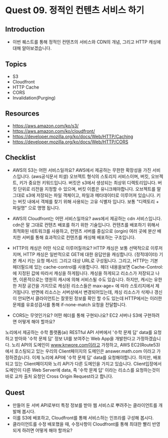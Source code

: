 # Quest 09. 정적인 컨텐츠 서비스 하기

## Introduction
* 이번 퀘스트를 통해 정적인 컨텐츠의 서비스와 CDN의 개념, 그리고 HTTP 캐싱에 대해 알아보겠습니다.

## Topics
* S3
* Cloudfront
* HTTP Cache
* CORS
* Invalidation(Purging)

## Resources
* https://aws.amazon.com/ko/s3/
* https://aws.amazon.com/ko/cloudfront/
* https://developer.mozilla.org/ko/docs/Web/HTTP/Caching
* https://developer.mozilla.org/ko/docs/Web/HTTP/CORS


## Checklist
* AWS의 S3는 어떤 서비스일까요?
AWS에서 제공하는 무한한 확장성을 가진 서비스입니다. (aws공식문서 피셜) 오브젝트 형식의 스토리지 서비스이며, 버킷, 오브젝트, 키가 중요헌 키워드입니다.
버킷은 s3에서 생성되는 최상위 디렉토리입니다. 버킷 단위로 리전을 지정할 수 있으며, 버킷 이름은 유니크헤야합니다. 오브젝트를 말그대로 s3에 저장되는 파일 객체이고, 파일과 메타데이터로 이루어져 있습니다. 
키는 버킷 내에서 객체를 찾기 위해 사용되는 고유 식별자 입니다. 보통 "디렉토리 + 파일명" 으로 명명 됩니다.  

* AWS의 Cloudfront는 어떤 서비스일까요?
aws에서 제공하는 cdn 서비스입니다. cdn은 말 그대로 컨텐츠 배포를 하기 위한 기술입니다. 컨텐츠를 배포하기 위해서 최적화된 네트워크를 사용하고, 컨텐츠 서버를 중심으로 (orgin) 여러 곳에 분산 배치한 서버를 통해 효과적으로 컨텐츠를 캐싱해 배포하는 구조입니다.  

* HTTP의 캐싱은 어떤 식으로 이루어질까요?
HTTP 캐싱은 보통 선택적으로 이루저 지며, HTTP 캐싱은 일반적으로 GET에 대한 응답만을 캐싱합니다. (정적데이터) 기본 캐시 키는 요청 메시드 그리고 대상 URL로 구성됩니다. 그리고, HTTP는 기본 헤더필드에 있는 
cache-control를 사용합니다. 헤더 내용을보면 Cache-Control: 에 지정된 값에 따라서 캐싱을 하게됩니다. 캐싱을 하게되고 리소스가 저장되고 나면, 이론적으로는 영원히 캐시에 의해 서비스될 수도 있습니다. 하지만, 캐시는 유한한 저장 공간을 가지므로 캐싱된 리소스들은 max-age= 에 따라 스토리지에서 제거됩니다. 반면에 리소스는 서버상에서 변경되어있는데, 캐싱 리소스가 삭제나 갱신이 안되면서 클라이언트는 잘못된 정보를 확인 할 수도 있는데 HTTP에서는 이러한 문제를 유효성검사를 통해 if-none-match 요청을 전달합니다. 

* CORS는 무엇인가요? 어떤 헤더를 통해 구현되나요? EC2 서버나 S3에 구현하려면 어떻게 해야 할까요?

노리에서 제공하는 수학 플랫폼(ai) RESTful API 서버에서 '수학 문제 답' data를 요청하고 받아와 '수학 문제 답' 정보 UI를 보여주는 Web App을 개발한다고 가정하겠습니다.
노리 API의 도메인이 www.knwore.com이라고 가정하고, AWS EC2(Route53)에서 호스팅되고 있는 우리의 Client페이지의 도메인은 answer.math.com 이라고 가정하겠습니다. 이제 노리에 API에 '수학 문제 답' data를 요청해야합니다. 하지만, 배포되고 있는 Client페이지와 노리 API가 다른 도메인을 가지고 있습니다. Client입장에서 도메인이 다른 Web Server에 data, 즉 '수학 문제 답' 이라는 리소스를 요청하는것이 바로 교차 출처 요청인 Cross Origin Request라고 합니다. 

## Quest
* 만들어 둔 서버 API로부터 특정 정보를 받아 웹 서비스로 뿌려주는 클라이언트를 개발해 봅시다.
* 이를 S3에 배포하고, Cloudfront를 통해 서비스하는 인프라를 구성해 봅시다.
* 클라이언트를 수정 배포했을 때, 수정사항이 Cloudfront를 통해 최대한 빨리 반영되게 하려면 어떻게 해야 할까요?
